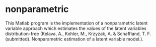 # nonparametric
This Matlab program is the implementation of a nonparametric latent variable approach which estimates the values of the latent variables distribution-free (Kelava, A., Kohler, M., Krzyzak, A. &amp; Schaffland, T. F. (submitted). Nonparametric estimation of a latent variable model.).
